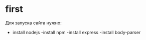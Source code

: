 # first
Для запуска сайта нужно:
- install nodejs
-install npm
-install express
-install body-parser

